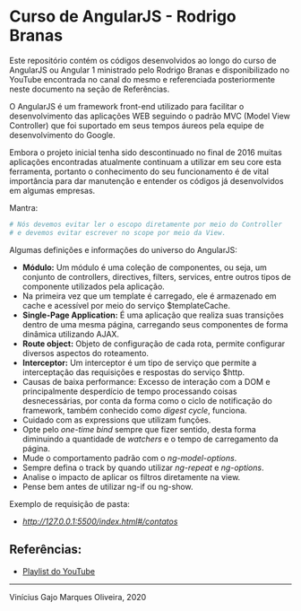 # Curso de AngularJS - Rodrigo Branas

Este repositório contém os códigos desenvolvidos ao longo do curso de AngularJS ou Angular 1 ministrado pelo Rodrigo Branas e disponibilizado no YouTube encontrada no canal do mesmo e referenciada posteriormente neste documento na seção de Referências.

O AngularJS é um framework front-end utilizado para facilitar o desenvolvimento das aplicações WEB seguindo o padrão MVC (Model View Controller) que foi suportado em seus tempos áureos pela equipe de desenvolvimento do Google.

Embora o projeto inicial tenha sido descontinuado no final de 2016 muitas aplicações encontradas atualmente continuam a utilizar em seu core esta ferramenta, portanto o conhecimento do seu funcionamento é de vital importância para dar manutenção e entender os códigos já desenvolvidos em algumas empresas.

Mantra:

```bash
# Nós devemos evitar ler o escopo diretamente por meio do Controller 
# e devemos evitar escrever no scope por meio da View.
```

Algumas definições e informações do universo do AngularJS:

* **Módulo:** Um módulo é uma coleção de componentes, ou seja, um conjunto de controllers, directives, filters, services, entre outros tipos de componente utilizados pela aplicação.
* Na primeira vez que um template é carregado, ele é armazenado em cache e acessível por meio do serviço $templateCache.
* **Single-Page Application:** É uma aplicação que realiza suas transições dentro de uma mesma página, carregando seus componentes de forma dinâmica utilizando AJAX.
* **Route object:** Objeto de configuração de cada rota, permite configurar diversos aspectos do roteamento.
* **Interceptor:** Um interceptor é um tipo de serviço que permite a interceptação das requisições e respostas do serviço $http.
* Causas de baixa performance: Excesso de interação com a DOM e principalmente desperdício de tempo processando coisas desnecessárias, por conta da forma como o ciclo de notificação do framework, também conhecido como *digest cycle*, funciona.
* Cuidado com as expressions que utilizam funções.
* Opte pelo *one-time bind* sempre que fizer sentido, desta forma diminuindo a quantidade de *watchers* e o tempo de carregamento da página.
* Mude o comportamento padrão com o *ng-model-options*.
* Sempre defina o track by quando utilizar *ng-repeat* e *ng-options*.
* Analise o impacto de aplicar os filtros diretamente na view.
* Pense bem antes de utilizar ng-if ou ng-show.

Exemplo de requisição de pasta:

* *http://127.0.0.1:5500/index.html#/contatos*

## Referências:

* [Playlist do YouTube](https://www.youtube.com/watch?v=_y7rKxqPoyg&list=PLQCmSnNFVYnTD5p2fR4EXmtlR6jQJMbPb)

---
Vinícius Gajo Marques Oliveira, 2020